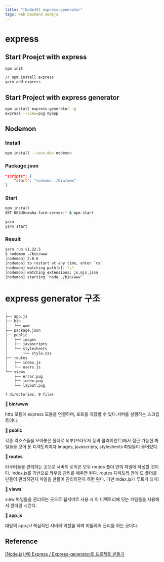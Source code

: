 ```yaml
---
title: "[NodeJS] express-generator"
tags: web backend nodejs
---
```


<!--more-->

# express

## Start Proejct with express

```bash
npm init

// npm install express
yarn add express
```

## Start Project with express generator

```bash
npm install express-generator -g
express --view=pug myapp
```

## Nodemon

### Install

```bash
npm install --save-dev nodemon
```

### Package.json

```json
"scripts": {
	"start": "nodemon ./bin/www"
}
```

### Start

```bash
npm install
SET DEBUG=ewha-farm-server:* & npm start

yarn
yarn start
```

### Result

```bash
yarn run v1.22.5
$ nodemon ./bin/www
[nodemon] 2.0.6
[nodemon] to restart at any time, enter `rs`
[nodemon] watching path(s): *.*
[nodemon] watching extensions: js,mjs,json
[nodemon] starting `node ./bin/www`
```

# express generator 구조

```bash
.
├── app.js
├── bin
│   └── www
├── package.json
├── public
│   ├── images
│   ├── javascripts
│   └── stylesheets
│       └── style.css
├── routes
│   ├── index.js
│   └── users.js
└── views
    ├── error.pug
    ├── index.pug
    └── layout.pug

7 directories, 9 files
```

**🔨 bin/www**

http 모듈에 express 모듈을 연결하며, 포트를 지정할 수 있다.서버를 실행하는 스크립트이다.

**🔨 public**

각종 리소스들을 모아놓은 폴더로 외부(브라우저 등의 클라이언트)에서 접근 가능한 파일들을 모아 둔 디렉토리이다.images, javascripts, stylesheets 파일들이 들어있다.

**🔨 routes**

라우터들을 관리하는 곳으로 서버의 로직은 모두 routes 폴더 안의 파일에 작성할 것이다. index.js를 기반으로 라우팅 관리를 해주면 된다. routes 디렉토리 안에 또 폴더를 만들어 관리하던지 파일을 만들어 관리하던지 하면 된다. 다만 index.js가 루트가 되게!

**🔨 views**

view 파일들을 관리하는 곳으로 웹서버로 사용 시 이 디렉토리에 잇는 파일들을 사용해서 렌더링 시킨다.

**🔨 app.js**

대망의 app.js! 핵심적인 서버의 역할을 하며 미들웨어 관리를 하는 곳이다.

## Reference

[[Node.js] #6 Express / Express-generator로 프로젝트 만들기](https://velog.io/@new_wisdom/Node.js-6-Express-Express-generator%EB%A1%9C-%ED%94%84%EB%A1%9C%EC%A0%9D%ED%8A%B8-%EB%A7%8C%EB%93%A4%EA%B8%B0)
